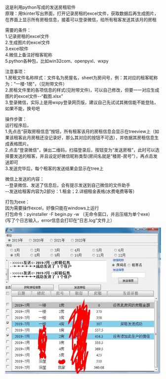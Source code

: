 这是利用python写成的发送房租软件  
原理：用tkinter写出界面，打开记录房租的excel文件，获取数据后再生成图片，在界面上显示所有房租信息，接着可以登录微信，给所有租客发送其该月的房租  

需要的条件：  
1.记录房租的excel文件  
2.生成图片的excel文件  
3.excel软件  
4.微信上备注好租客昵称  
5.python各种包，比如win32com、openpyxl、wxpy  

注意事项：  
1.房租文件名称样式：文件名为房屋名，sheet为房间号，例：其对应的租客昵称为："一楼-1房"，（见附带文件）  
2.房租文件里的各项信息的样式(见附带文件)，可以自己修改，但要一一对应生成图片的excel文件--“截图.xlsx”  
3.登录微信，实际上是用wxpy登录网页版，建议自己先试试其微信能不能登陆，如果不能，换号吧  

操作步骤：  
运行程序后，  
1.先点击“获取房租信息”按钮，所有租客该月的房租信息会显示在treeview上（如果该租客此月房租还没记录好，那么其对应的按钮不可选），并依据其房租信息生成表格图片。  
2.点击“登录微信”，弹出二维码，扫描登录后，按钮变为“发送房租”，此时可以选择要发送的租客，并且设定好微信昵称类型(房间名就是“楼房-房号”），再点击发送即可  
3.发送完毕后，每个租客的发送结果会显示在tree上  

微信上发送的内容：  
--登录微信、发送了信息后，会有提示发送到自己微信的文件助手  
--发送给租客内容为2部分：1.租金；2.详细租金表格(水费电费等等）  

打包为exe：  
因为需要操作excel，好像只能在windows上运行  
打包命令：pyinstaller -F begin.py -w （无命令窗口，并且压缩为单个exe）  
(写了个日志输入，error信息会打印在“日志.log”文件上）  



![image](https://github.com/zhishiluguoliu6/Send-rent-to-tenants-on-Wechat-/blob/master/%E7%A4%BA%E4%BE%8B%E5%9B%BE%E7%89%87/%E5%8F%91%E9%80%81%E4%BF%A1%E6%81%AF.jpg)
